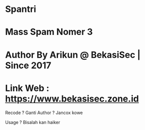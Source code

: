 # Spantri

# Mass Spam Nomer 3 

# Author By Arikun @ BekasiSec | Since 2017
# Link Web : https://www.bekasisec.zone.id

Recode ? Ganti Author ? Jancox kowe 


Usage ? 
Bisalah kan haiker 
